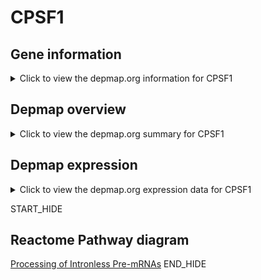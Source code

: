 <h1>CPSF1</h1>

<h2>Gene information</h2>
<details>
  <summary>Click to view the depmap.org information for CPSF1</summary>
  <iframe src="https://depmap.org/portal/gene/CPSF1?tab=about" style="border:none;width:100%;height:800px"></iframe>
</details>

<h2>Depmap overview</h2>
<details>
  <summary>Click to view the depmap.org summary for CPSF1</summary>
  <iframe src="https://depmap.org/portal/gene/CPSF1?tab=overview" style="border:none;width:100%;height:800px"></iframe>
</details>

<h2>Depmap expression</h2>
<details>
  <summary>Click to view the depmap.org expression data for CPSF1</summary>
  <iframe src="https://depmap.org/portal/gene/CPSF1?tab=characterization" style="border:none;width:100%;height:800px"></iframe>
</details>


START_HIDE
<h2>Reactome Pathway diagram</h2>
<a href="https://reactome.org/PathwayBrowser/#/R-HSA-77595">Processing of Intronless Pre-mRNAs</a>
END_HIDE


